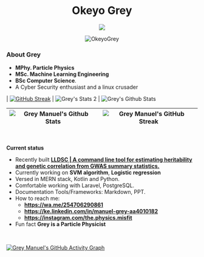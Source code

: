 <h1 align="center"> Okeyo Grey </h1>



<p align="center">
  <a href="https://github.com/okeyogrey"><img src="https://readme-typing-svg.herokuapp.com?color=5B5B5B&center=true&vCenter=true&lines=Machine+learning+engineer;Python,+LISP,+NodeJS,+Java,+R,+PHP;SVM+algorithm,+Logistic+Regression;Full+Stack+Engineer&height=45&width=450&color=311219&vCenter=true"></a>
</p>

<p align="center"> <img src="https://komarev.com/ghpvc/?username=okeyogrey&color=5A84CA" alt="OkeyoGrey" /> </p>

### About Grey

- **MPhy. Particle Physics**
- **MSc. Machine Learning Engineering**
- **BSc Computer Science**.
- A Cyber Security enthusiast and a linux crusader

| [![GitHub Streak](https://streak-stats.demolab.com?user=okeyogrey&card_width=400)](https://git.io/streak-stats) | ![Grey's Stats 2](https://github-readme-stats.vercel.app/api?username=okeyogrey&show_icons=true&theme=whitecard_width=400) | ![Grey's Github Stats](https://cheesits456-readme-stats.vercel.app/api/top-langs?username=okeyogrey&layout=compact&hide=smarty) <br>

| ![Grey Manuel's Github Stats](https://cheesits456-readme-stats.vercel.app/api/top-langs?username=springmeyer&layout=compact&hide=smarty) |  ![Grey Manuel's GitHub Streak](https://github-readme-streak-stats.herokuapp.com/?user=formidablae&theme=algolia) |
| --- | --- |

<br>

**Current status**



- Recently built **[LLDSC | A command line tool for estimating heritability and genetic correlation from GWAS summary statistics.](https://github.com/GreyManuel/Etherfunds)**
- Currently working on **SVM algorithm**, **Logistic regression**
- Versed in MERN stack, Kotlin and Python.
- Comfortable working with Laravel, PostgreSQL.
- Documentation Tools/Frameworks: Markdown, PPT.
- How to reach me:
    - **https://wa.me/254706290861**
    - **https://ke.linkedin.com/in/manuel-grey-aa4010182**
    - **https://instagram.com/the.physics.misfit**
- Fun fact **Grey is a Particle Physicist**

<!-- ## 🔥 My contribution streak

<p align="center">
  <a href="https://github.com/okeyogrey/github-readme-streak-stats">
    <img src="https://github-readme-streak-stats.herokuapp.com/?user=okeyogrey#version3"/>
  </a>
</p>
 -->

<br>

[![Grey Manuel's GitHub Activity Graph](https://activity-graph.herokuapp.com/graph?username=okeyogrey&theme=react-dark)](https://github.com/okeyogrey)
